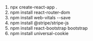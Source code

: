 1. npx create-react-app .
2. npm install react-router-dom
3. npm install web-vitals --save
4. npm install @stripe/stripe-js
5. npm install react-bootstrap bootstrap
6. npm install universal-cookie
